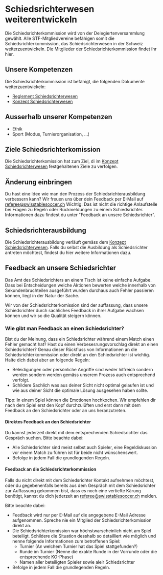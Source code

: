 # Schiedsrichterwesen weiterentwickeln
Die Schiedsrichterkommission wird von der Delegiertenversammlung gewählt. Alle STF-Mitgliedvereine befähigen somit die Schiedsrichterkommission, das Schiedsrichterwesen in der Schweiz weiterzuentwickeln. Die Mitglieder der Schiedsrichterkommission findet ihr hier. 

## Unsere Kompetenzen
Die Schiedsrichterkommission ist befähigt, die folgenden Dokumente weiterzuentwickeln: 

- [Reglement Schiedsrichterwesen](https://github.com/sschoeb/sport/blob/main/referee-regulation.md)
- [Konzept Schiedsrichterwesen](https://github.com/sschoeb/sport/blob/main/referee-concept.md)

## Ausserhalb unserer Kompetenzen

- Ethik
- Sport (Modus, Turnierorganisation, ...)

## Ziele Schiedsrichterkomission
Die Schiedsrichterkomission hat zum Ziel, di im [Konzept Schiedsrichterwesen](https://github.com/sschoeb/sport/blob/main/referee-concept.md) festgehaltenen Ziele zu verfolgen.

## Änderung einbringen
Du hast eine Idee wie man den Prozess der Schiedsrichterausbildung verbessern kann? Wir freuen uns über dein Feedback per E-Mail auf referee@swisstablesoccer.ch
Wichtig: Das ist nicht die richtige Anlaufstelle bei Fragen zu Regeln oder Rückmeldungen zu einem Schiedsrichter. Informationen dazu findest du unter "Feedback an unsere Schiedsrichter".

## Schiedsrichterausbildung
Die Schiedsrichterausbildung verläuft gemäss dem [Konzept Schiedsrichterwesen](https://github.com/sschoeb/sport/blob/main/referee-concept.md).
Falls du selbst die Ausbildung als Schiedsrichter antreten möchtest, findest du hier weitere Informationen dazu.

## Feedback an unsere Schiedsrichter
Das Amt des Schiedsrichters an einem Tisch ist keine einfache Aufgabe. Dass bei Entscheidungen welche Aktionen bewerten welche innerhalb von Sekundenbruchteilen ausgeführt wurden durchaus auch Fehler passieren können, liegt in der Natur der Sache.

Wir von der Schiedsrichterkomission sind der auffassung, dass unsere Schiedsrichter durch sachliches Feedback in ihrer Aufgabe wachsen können und wir so die Qualität steigern können. 

### Wie gibt man Feedback an einen Schiedsrichter?
Bist du der Meinung, dass ein Schiedsrichter während einem Match einen Fehler gemacht hat? Hast du einen Verbesesrungsvorschlag direkt an einen Schiedsrichter? Genau dieser Rückfluss von Informationen an die Schiedsrichterkommission oder direkt an den Schiedsrichter ist wichtig. Halte dich dabei aber an folgende Regeln:

- Beleidigungen oder persönliche Angriffe sind weder hilfreich sondern werden sondern werden gemäss unserem Prozess auch entsprechend verfolgt.
- Schildere Sachlich was aus deiner Sicht nicht optimal gelaufen ist und wie aus deiner Sicht die optimale Lösung ausgesehen haben sollte.

Tipp: In einem Spiel können die Emotionen hochkochen. Wir empfehlen dir nach dem Spiel erst den Kopf durchzulüften und erst dann mit dem Feedback an den Schiedsrichter oder an uns heranzutreten.

#### Direktes Feedback an den Schiedsrichter
Du kannst jederzeit direkt mit dem entsprechenden Schiedsrichter das Gespräch suchen. Bitte beachte dabei:

- Alle Schiedsrichter sind meist selbst auch Spieler, eine Regeldiskussion vor einem Match zu führen ist für beide nicht wünschenswert.
- Befolge in jedem Fall die grundlegenden Regeln. 

#### Feedback an die Schiedsrichterkommission
Falls du nicht direkt mit dem Schiedsrichter Kontakt aufnehmen möchtest, oder du gegebenenfalls bereits aus dem Gespräch mit dem Schiedsrichter zur Auffassung gekommen bist, dass es noch eine vertiefte Kärung benötigt, kannst du dich jederzeit an referee@swisstablesoccer.ch melden. 

Bitte beachte dabei:
- Feedback wird nur per E-Mail auf die angegebene E-Mail Adresse aufgenommen. Spreche nie ein Mitglied der Schiedsrichterkomission direkt an.
- Die Schiedsrichterkomission war höchstwarscheinlich nicht am Spiel beteiligt. Schildere die Situation desshalb so detailliert wie möglich und nenne folgende Informationen zum betroffenen Spiel:
  - Turnier (An welchem Turnier hat das Spiel stattgefunden?)
  - Runde im Turnier (Nenne die exakte Runde in der Vorrunde oder die entsprechende KO-Phase)
  - Namen aller beteiligten Spieler sowie alelr Schiedsrichter
- Befolge in jedem Fall die grundlegenden Regeln. 
